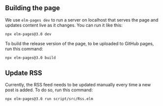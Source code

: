 ## Building the page

We use `elm-pages dev` to run a server on localhost that serves the page and updates content live as it changes. You can run it like this:

```sh
npx elm-pages@3.0 dev
```

To build the release version of the page, to be uploaded to GitHub pages, run this command:

```sh
npx elm-pages@3.0 build
```

## Update RSS

Currently, the RSS feed needs to be updated manually every time a new post is added. To do so, run this command:

```sh
npx elm-pages@3.0 run script/src/Rss.elm
```
